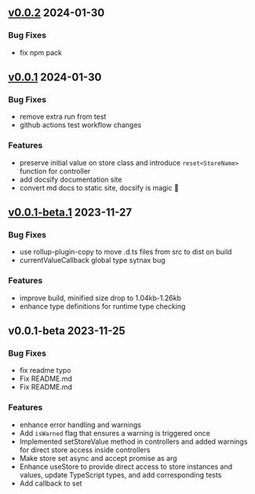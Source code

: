 
<a name="v0.0.2"></a>
## [v0.0.2](https://github.com/omarluq/stimulus-store/compare/v0.0.1...v0.0.2) 2024-01-30

### Bug Fixes

* fix npm pack



<a name="v0.0.1"></a>
## [v0.0.1](https://github.com/omarluq/stimulus-store/compare/v0.0.1-beta.1...v0.0.1) 2024-01-30


### Bug Fixes

* remove extra run from test
* github actions test workflow changes

### Features

* preserve initial value on store class and introduce `reset<StoreName>` function for controller
* add docsify documentation site
* convert md docs to static site, docsify is magic 💫


<a name="v0.0.1-beta.1"></a>
## [v0.0.1-beta.1](https://github.com/omarluq/stimulus-store/compare/v0.0.1-beta...v0.0.1-beta.1) 2023-11-27


### Bug Fixes

* use rollup-plugin-copy to move .d.ts files from src to dist on build
* currentValueCallback global type sytnax bug

### Features

* improve build, minified size drop to 1.04kb-1.26kb
* enhance type definitions for runtime type checking


<a name="v0.0.1-beta"></a>
## v0.0.1-beta 2023-11-25


### Bug Fixes

* fix readme typo
* Fix README.md
* Fix README.md

### Features

* enhance error handling and warnings
* Add `isWarned` flag that ensures a warning is triggered once
* Implemented setStoreValue method in controllers and added warnings for direct store access inside controllers
* Make store set async and accept promise as arg
* Enhance useStore to provide direct access to store instances and values, update TypeScript types, and add corresponding tests
* Add callback to set

